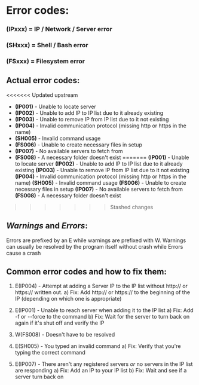 # Error codes:

### (IPxxx) = IP / Network / Server error
### (SHxxx) = Shell / Bash error
### (FSxxx) = Filesystem error

## Actual error codes:
<<<<<<< Updated upstream
- **(IP001)** - Unable to locate server
- **(IP002)** - Unable to add IP to IP list due to it already existing
- **(IP003)** - Unable to remove IP from IP list due to it not existing
- **(IP004)** - Invalid communication protocol (missing http or https in the name)
- **(SH005)** - Invalid command usage
- **(FS006)** - Unable to create necessary files in setup
- **(IP007)** - No available servers to fetch from
- **(FS008)** - A necessary folder doesn't exist
=======
**(IP001)** - Unable to locate server
**(IP002)** - Unable to add IP to IP list due to it already existing
**(IP003)** - Unable to remove IP from IP list due to it not existing
**(IP004)** - Invalid communication protocol (missing http or https in the name)
**(SH005)** - Invalid command usage
**(FS006)** - Unable to create necessary files in setup
**(IP007)** - No available servers to fetch from
**(FS008)** - A necessary folder doesn't exist
>>>>>>> Stashed changes


## *Warnings* and *Errors*:
Errors are prefixed by an E while warnings are prefixed with W. Warnings can usually be resolved by the program itself without crash while Errors cause a crash

## Common error codes and how to fix them:
1. E(IP004) - Attempt at adding a Server IP to the IP list without http:// or https:// written out. 
a) Fix: Add http:// or https:// to the beginning of the IP (depending on which one is appropriate)

2. E(IP001) - Unable to reach server when adding it to the IP list
a) Fix: Add -f or --force to the command
b) Fix: Wait for the server to turn back on again if it's shut off and verify the IP

3. W(FS008) - Doesn't have to be resolved

4. E(SH005) - You typed an invalid command
a) Fix: Verify that you're typing the correct command

5. E(IP007) - There aren't any registered servers *or* no servers in the IP list are responding
a) Fix: Add an IP to your IP list
b) Fix: Wait and see if a server turn back on

